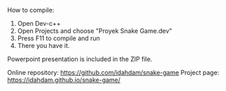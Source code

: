 How to compile:

1. Open Dev-c++
2. Open Projects and choose "Proyek Snake Game.dev"
3. Press F11 to compile and run
4. There you have it.

Powerpoint presentation is included in the ZIP file.

Online repository: https://github.com/idahdam/snake-game
Project page: https://idahdam.github.io/snake-game/
